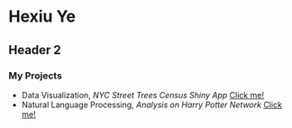 # Hexiu Ye

## Header 2

### My Projects

- Data Visualization, _NYC Street Trees Census Shiny App_ [Click me!](https://hexiuye.shinyapps.io/pro1/)
- Natural Language Processing, _Analysis on Harry Potter Network_ [Click me!](http://lleiou.github.io/4249FinalProject/)


